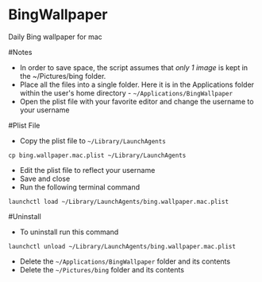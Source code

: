 # BingWallpaper

Daily Bing wallpaper for mac

#Notes

- In order to save space, the script assumes that _only 1 image_ is kept in the ~/Pictures/bing folder.
- Place all the files into a single folder. Here it is in the Applications folder within the user's home directory - `~/Applications/BingWallpaper`
- Open the plist file with your favorite editor and change the username to your username

#Plist File

- Copy the plist file to `~/Library/LaunchAgents`

```
cp bing.wallpaper.mac.plist ~/Library/LaunchAgents
```

- Edit the plist file to reflect your username
- Save and close
- Run the following terminal command

```
launchctl load ~/Library/LaunchAgents/bing.wallpaper.mac.plist
```

#Uninstall

- To uninstall run this command

```
launchctl unload ~/Library/LaunchAgents/bing.wallpaper.mac.plist
```

- Delete the `~/Applications/BingWallpaper` folder and its contents
- Delete the `~/Pictures/bing` folder and its contents
